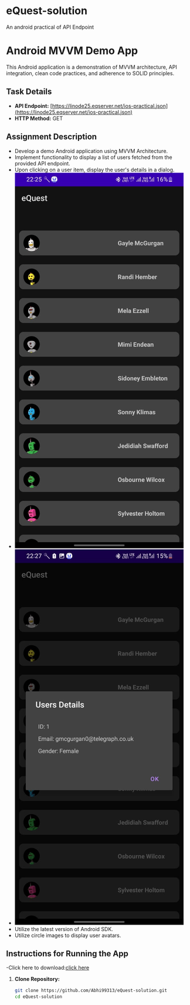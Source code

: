 # eQuest-solution
An android practical of API Endpoint
# Android MVVM Demo App

This Android application is a demonstration of MVVM architecture, API integration, clean code practices, and adherence to SOLID principles.

## Task Details

- **API Endpoint:** [https://linode25.eqserver.net/ios-practical.json](https://linode25.eqserver.net/ios-practical.json)
- **HTTP Method:** GET

## Assignment Description

- Develop a demo Android application using MVVM Architecture.
- Implement functionality to display a list of users fetched from the provided API endpoint.
- Upon clicking on a user item, display the user's details in a dialog.
- ![App screenshot](https://github.com/Abhi99313/eQuest-solution/blob/main/app_shot.jpg)
- ![App screenshot2](https://github.com/Abhi99313/eQuest-solution/blob/main/App_shot2.jpg)
- Utilize the latest version of Android SDK.
- Utilize circle images to display user avatars.

## Instructions for Running the App
-Click here to download:[click here](https://github.com/Abhi99313/eQuest-solution/releases/download/Android/app-release.apk)

1. **Clone Repository:**
   ```bash
   git clone https://github.com/Abhi99313/eQuest-solution.git
   cd eQuest-solution
